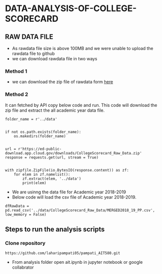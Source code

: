 # DATA-ANALYSIS-OF-COLLEGE-SCORECARD

## RAW DATA FILE
* As rawdata file size is above 100MB and we were unable to upload the rawdata file to github
* we can download rawdata file in two ways
### Method 1
* we can download the zip file of rawdata form [here](https://catalog.data.gov/dataset/college-scorecard)

### Method 2
It can fetched by API copy below code and run. This code will download the zip file and extract the all academic year data file.
```
folder_name = r'../data'


if not os.path.exists(folder_name):
    os.makedirs(folder_name)


url = r'https://ed-public-download.app.cloud.gov/downloads/CollegeScorecard_Raw_Data.zip'
response = requests.get(url, stream = True)


with zipfile.ZipFile(io.BytesIO(response.content)) as zf:
    for elem in zf.namelist():
        zf.extract(elem, '../data')
        print(elem)
```
* We are usinng the data file for Academic year 2018-2019
* Below code will load the csv file of Academic year 2018-2019.
```
dfRawData = pd.read_csv('../data/CollegeScorecard_Raw_Data/MERGED2018_19_PP.csv', low_memory = False)
```

## Steps to run the analysis scripts
### Clone repository
```
https://github.com/laharipampati05/pampati_AIT580.git
```
* From analysis folder open ait.ipynb in jupyter notebook or google collabrator
